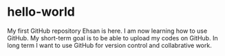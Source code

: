 # hello-world
My first GitHub repository
Ehsan is here. I am now learning how to use GitHub. My short-term goal is to be able to upload my codes on GitHub. In long term I want to use GitHub for version control and collabrative work.
